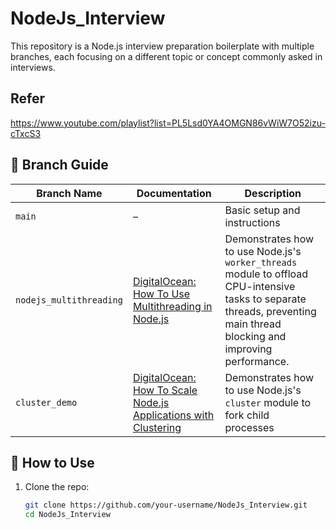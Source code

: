 # NodeJs_Interview

This repository is a Node.js interview preparation boilerplate with multiple branches, each focusing on a different topic or concept commonly asked in interviews.

## Refer

https://www.youtube.com/playlist?list=PL5Lsd0YA4OMGN86vWiW7O52izu-cTxcS3

## 🔀 Branch Guide

| Branch Name             | Documentation                                                                                                                                       | Description                                                                                                                                                                               |
|-------------------------|-----------------------------------------------------------------------------------------------------------------------------------------------------|-------------------------------------------------------------------------------------------------------------------------------------------------------------------------------------------|
| `main`                  | –                                                                                                                                                  | Basic setup and instructions                                                                                                                                                             |
| `nodejs_multithreading` | [DigitalOcean: How To Use Multithreading in Node.js](https://www.digitalocean.com/community/tutorials/how-to-use-multithreading-in-node-js#offloading-a-cpu-bound-task-with-the-worker-threads-module) | Demonstrates how to use Node.js's `worker_threads` module to offload CPU-intensive tasks to separate threads, preventing main thread blocking and improving performance. |
| `cluster_demo` | [DigitalOcean: How To Scale Node.js Applications with Clustering](https://www.digitalocean.com/community/tutorials/how-to-scale-node-js-applications-with-clustering) | Demonstrates how to use Node.js's `cluster` module to fork child processes |


## 🧪 How to Use

1. Clone the repo:
   ```bash
   git clone https://github.com/your-username/NodeJs_Interview.git
   cd NodeJs_Interview
